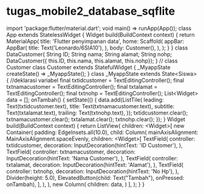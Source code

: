 # tugas_mobile2_database_sqflite
import 'package:flutter/material.dart'; void main() => runApp(App());  class App extends StatelessWidget {   Widget build(BuildContext context) {     return MaterialApp(       title: 'Flutter penyimpanan data',       home: Scaffold(         appBar: AppBar(           title: Text('Leonardo/6SIA10'),         ),         body: Customer(),       ),     );   } }  class DataCustomer{      String ID;   String nama;   String alamat;   String nohp;         DataCustomer({ this.ID, this.nama, this.alamat, this.nohp});    }  // class Customer class Customer extends StatefulWidget {   _MyappState createState() => _MyappState(); }  class _MyappState extends State&lt;Siswa> {   //deklarasi variabel   final txtidcustomer = TextEditingController();   final txtnamacustomer = TextEditingController();   final txtalamat = TextEditingController();   final txtnohp = TextEditingController();    List&lt;Widget> data = [];    onTambah() {     setState(() {       data.add(ListTile(         leading: Text(txtidcustomer.text),         title: Text(txtnamacustomer.text),         subtitle: Text(txtalamat.text),         trailing: Text(txtnohp.text),       ));       txtidcustomer.clear();       txtnamacustomer.clear();       txtalamat.clear();       txtnohp.clear();     });   }    Widget build(BuildContext context) {     return ListView(       children: &lt;Widget>[         new Container(           padding: EdgeInsets.all(10.0),           child: Column(             mainAxisAlignment: MainAxisAlignment.spaceEvenly,             children: &lt;Widget>[                           TextField(                 controller: txtidcustomer,                 decoration: InputDecoration(hintText: 'ID Customer'),               ),               TextField(                 controller: txtnamacustomer,                 decoration: InputDecoration(hintText: 'Nama Customer'),               ),               TextField(                 controller: txtalamat,                 decoration: InputDecoration(hintText: 'Alamat'),               ),                TextField(                 controller: txtnohp,                 decoration: InputDecoration(hintText: 'No Hp'),               ),               Divider(height: 5.0),               ElevatedButton(child: Text("Tambah"), onPressed: onTambah),             ],           ),         ),         new Column(           children: data,         )       ],     );   } }
